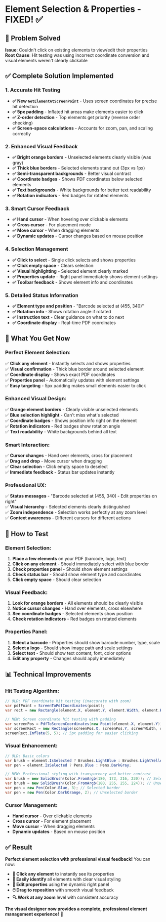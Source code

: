 # Element Selection & Properties - FIXED! ✅

## 🎯 **Problem Solved**

**Issue**: Couldn't click on existing elements to view/edit their properties  
**Root Cause**: Hit testing was using incorrect coordinate conversion and visual elements weren't clearly clickable

## ✅ **Complete Solution Implemented**

### **1. Accurate Hit Testing**
- **✅ New `GetElementAtScreenPoint`** - Uses screen coordinates for precise hit detection
- **✅ 5px padding** - Inflated hit areas make elements easier to click
- **✅ Z-order detection** - Top elements get priority (reverse order checking)
- **✅ Screen-space calculations** - Accounts for zoom, pan, and scaling correctly

### **2. Enhanced Visual Feedback**
- **✅ Bright orange borders** - Unselected elements clearly visible (was gray)
- **✅ Thick blue borders** - Selected elements stand out (3px vs 1px)  
- **✅ Semi-transparent backgrounds** - Better visual contrast
- **✅ Coordinate badges** - Shows PDF coordinates below selected elements
- **✅ Text backgrounds** - White backgrounds for better text readability
- **✅ Rotation indicators** - Red badges for rotated elements

### **3. Smart Cursor Feedback**
- **✅ Hand cursor** - When hovering over clickable elements
- **✅ Cross cursor** - For placement mode
- **✅ Move cursor** - When dragging elements
- **✅ Dynamic updates** - Cursor changes based on mouse position

### **4. Selection Management**
- **✅ Click to select** - Single click selects and shows properties
- **✅ Click empty space** - Clears selection 
- **✅ Visual highlighting** - Selected element clearly marked
- **✅ Properties update** - Right panel immediately shows element settings
- **✅ Toolbar feedback** - Shows element info and coordinates

### **5. Detailed Status Information**
- **✅ Element type and position** - "Barcode selected at (455, 340)"
- **✅ Rotation info** - Shows rotation angle if rotated
- **✅ Instruction text** - Clear guidance on what to do next
- **✅ Coordinate display** - Real-time PDF coordinates

## 🎯 **What You Get Now**

### **Perfect Element Selection:**
✅ **Click any element** - Instantly selects and shows properties  
✅ **Visual confirmation** - Thick blue border around selected element  
✅ **Coordinate display** - Shows exact PDF coordinates  
✅ **Properties panel** - Automatically updates with element settings  
✅ **Easy targeting** - 5px padding makes small elements easier to click  

### **Enhanced Visual Design:**
✅ **Orange element borders** - Clearly visible unselected elements  
✅ **Blue selection highlight** - Can't miss what's selected  
✅ **Coordinate badges** - Shows position info right on the element  
✅ **Rotation indicators** - Red badges show rotation angle  
✅ **Text readability** - White backgrounds behind all text  

### **Smart Interaction:**
✅ **Cursor changes** - Hand over elements, cross for placement  
✅ **Drag and drop** - Move cursor when dragging  
✅ **Clear selection** - Click empty space to deselect  
✅ **Immediate feedback** - Status bar updates instantly  

### **Professional UX:**
✅ **Status messages** - "Barcode selected at (455, 340) - Edit properties on right"  
✅ **Visual hierarchy** - Selected elements clearly distinguished  
✅ **Zoom independence** - Selection works perfectly at any zoom level  
✅ **Context awareness** - Different cursors for different actions  

## 🚀 **How to Test**

### **Element Selection:**
1. **Place a few elements** on your PDF (barcode, logo, text)
2. **Click on any element** - Should immediately select with blue border
3. **Check properties panel** - Should show element settings
4. **Check status bar** - Should show element type and coordinates
5. **Click empty space** - Should clear selection

### **Visual Feedback:**
1. **Look for orange borders** - All elements should be clearly visible
2. **Notice cursor changes** - Hand over elements, cross elsewhere
3. **See coordinate badges** - Selected elements show position
4. **Check rotation indicators** - Red badges on rotated elements

### **Properties Panel:**
1. **Select a barcode** - Properties should show barcode number, type, scale
2. **Select a logo** - Should show image path and scale settings  
3. **Select text** - Should show text content, font, color options
4. **Edit any property** - Changes should apply immediately

## 📊 **Technical Improvements**

### **Hit Testing Algorithm:**
```csharp
// OLD: PDF coordinate hit testing (inaccurate with zoom)
var pdfPoint = ScreenToPdfCoordinates(point);
var rect = new Rectangle(element.X, element.Y, element.Width, element.Height);

// NEW: Screen coordinate hit testing with padding
var screenPos = PdfToScreenCoordinates(new Point(element.X, element.Y));
var screenRect = new Rectangle(screenPos.X, screenPos.Y, screenWidth, screenHeight);
screenRect.Inflate(5, 5); // 5px padding for easier clicking
```

### **Visual Enhancement:**
```csharp
// OLD: Basic colors
var brush = element.IsSelected ? Brushes.LightBlue : Brushes.LightYellow;
var pen = element.IsSelected ? Pens.Blue : Pens.DarkGray;

// NEW: Professional styling with transparency and better contrast
var brush = new SolidBrush(Color.FromArgb(180, 173, 216, 230)); // Selected
var brush = new SolidBrush(Color.FromArgb(180, 255, 255, 224)); // Unselected  
var pen = new Pen(Color.Blue, 3); // Selected border
var pen = new Pen(Color.DarkOrange, 2); // Unselected border
```

### **Cursor Management:**
- **Hand cursor** - Over clickable elements
- **Cross cursor** - For element placement  
- **Move cursor** - When dragging elements
- **Dynamic updates** - Based on mouse position

## ✅ **Result**

**Perfect element selection with professional visual feedback!** You can now:

- **🎯 Click any element** to instantly see its properties
- **🎨 Easily identify** all elements with clear visual styling  
- **📝 Edit properties** using the dynamic right panel
- **🖱️ Drag to reposition** with smooth visual feedback
- **🔍 Work at any zoom** level with consistent accuracy

**The visual designer now provides a complete, professional element management experience!** 🎯 